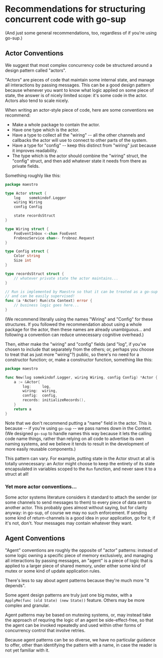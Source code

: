 Recommendations for structuring concurrent code with go-sup
===========================================================

(And just some general recommendations, too, regardless of if you're using go-sup.)



Actor Conventions
-----------------

We suggest that most complex concurrency code be structured around a design pattern called "actors".

"Actors" are pieces of code that maintain some internal state, and manage all interactions by passing messages.
This can be a good design pattern because whenever you want to know what logic applied on some piece of state,
the answer is of nicely limited scope: it's some code in the actor.
Actors also tend to scale nicely.

When writing an actor-style piece of code, here are some conventions we recommend:

- Make a whole package to contain the actor.
- Have one type which is the actor.
- Have a type to collect all the "wiring" -- all the other channels and callbacks the actor will use to connect to other parts of the system.
- Have a type for "config" -- keep this distinct from "wiring" just because it improves readability.
- The type which is the actor should combine the "wiring" struct, the "config" struct, and then add whatever state it needs from there as private fields.

Something roughly like this:

```go
package maestro

type Actor struct {
	log    somekindof.Logger
	wiring Wiring
	config Config

	state recordsStruct
}

type Wiring struct {
	FooEventInbox <-chan FooEvent
	FrobnozService chan<- frobnoz.Request
}

type Config struct {
	Color string
	Size int
}

type recordsStruct struct {
	// whatever private state the actor maintains...
}

// Run is implemented by Maestro so that it can be treated as a go-sup task,
// and can be easily supervised!
func (a *Actor) Run(ctx Context) error {
	// business logic goes here...
}

```

(We recommend literally using the names "Wiring" and "Config" for these structures.
If you followed the recommendation about using a whole package for the actor,
then these names are already unambiguous... and following a convention can reduce unnecessary cognitive overhead.)

Then, either make the "wiring" and "config" fields (and "log", if you've chosen to include that separately from the others; or, perhaps you choose to treat that as just more "wiring"?) public,
so there's no need for a constructor function; or, make a constructor function, something like this:

```go
package maestro

func New(log somekindof.Logger, wiring Wiring, config Config) *Actor {
	a := &Actor{
		log:     log,
		wiring:  wiring,
		config:  config,
		records: initializeRecords(),
	}
	return a
}
```

Note that we don't recommend putting a "name" field in the actor.
This is because -- if you're using `go-sup` -- we pass names down in the Context.
(We designed `go-sup` to handle names this way because it lets the calling code name things,
rather than relying on all code to advertise its own naming systems,
and we believe it tends to result in the development of more easily reusable components.)

This pattern can vary.
For example, putting state in the Actor struct at all is totally unnecessary:
an Actor might choose to keep the entirety of its state encapsulated in variables scoped to the `Run` function,
and never save it to a struct at all!

### Yet more actor conventions...

Some actor systems literature considers it standard to attach the sender
(or some channels to send messages to them) to every piece of data sent to another actor.
This probably goes almost without saying, but for clarity anyway:
in go-sup, of course we may no such enforcement.
If sending some kind of return-channels is a good idea in your application, go for it; if it's not, don't.
Your messages may contain whatever they want.


Agent Conventions
-----------------

"Agent" conventions are roughly the opposite of "actor" patterns:
instead of some logic owning a specific piece of memory exclusively,
and managing all interactions by passing messages,
an "agent" is a piece of logic that is applied to a larger piece of shared memory,
under either some kind of mutex or some kind of update application rules.

There's less to say about agent patterns because they're much more "it depends".

Some agent design patterns are truly just one big mutex,
with a `ApplyMe(func (old State) (new State))` feature.
Others may be more complex and granular.

Agent patterns may be based on mutexing systems, or,
may instead take the approach of requring the logic of an agent be side-effect-free,
so that the agent can be invoked repeatedly and used within other forms of concurrency control that involve retries.

Because agent patterns can be so diverse, we have no particular guidance to offer,
other than identifying the pattern with a name, in case the reader is not yet familiar with it.
